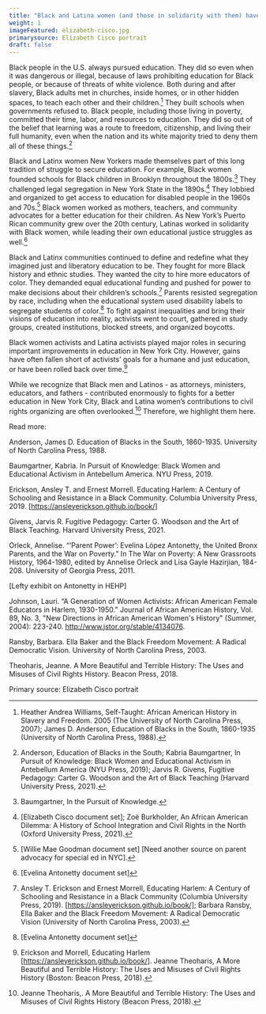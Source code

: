 ```yaml
---
title: "Black and Latina women (and those in solidarity with them) have led many struggles for educational justice in New York City. They have done so through a range of strategies and toward a range of goals and visions for education, from survival and citizenship to freedom and liberation."
weight: 1
imageFeatured: elizabeth-cisco.jpg
primarysource: Elizabeth Cisco portrait
draft: false
---
```


Black people in the U.S. always pursued education. They did so even when it was dangerous or illegal, because of laws prohibiting education for Black people, or because of threats of white violence. Both during and after slavery, Black adults met in churches, inside homes, or in other hidden spaces, to teach each other and their children.[^1] They built schools when governments refused to. Black people, including those living in poverty, committed their time, labor, and resources to education. They did so out of the belief that learning was a route to freedom, citizenship, and living their full humanity, even when the nation and its white majority tried to deny them all of these things.[^2]
 
Black and Latinx women New Yorkers made themselves part of this long tradition of struggle to secure education. For example, Black women founded schools for Black children in Brooklyn throughout the 1800s.[^3] They challenged legal segregation in New York State in the 1890s.[^4] They lobbied and organized to get access to education for disabled people in the 1960s and 70s.[^5] Black women worked as mothers, teachers, and community advocates for a better education for their children. As New York’s Puerto Rican community grew over the 20th century, Latinas worked in solidarity with Black women, while leading their own educational justice struggles as well.[^6] 
 
Black and Latinx communities continued to define and redefine what they imagined just and liberatory education to be. They fought for more Black history and ethnic studies. They wanted the city to hire more educators of color. They demanded equal educational funding and pushed for power to make decisions about their children’s schools.[^7] Parents resisted segregation by race, including when the educational system used disability labels to segregate students of color.[^8] To fight against inequalities and bring their visions of education into reality, activists went to court, gathered in study groups, created institutions, blocked streets, and organized boycotts. 

Black women activists and Latina activists played major roles in securing important improvements in education in New York City. However, gains have often fallen short of activists’ goals for a humane and just education, or have been rolled back over time.[^9]  
 
While we recognize that Black men and Latinos - as attorneys, ministers, educators, and fathers - contributed enormously to fights for a better education in New York City, Black and Latina women’s contributions to civil rights organizing are often overlooked.[^10] Therefore, we highlight them here. 

[^1]: Heather Andrea Williams, Self-Taught: African American History in Slavery and Freedom. 2005 (The University of North Carolina Press, 2007); James D. Anderson, Education of Blacks in the South, 1860-1935 (University of North Carolina Press, 1988). 

[^2]: Anderson, Education of Blacks in the South; Kabria Baumgartner, In Pursuit of Knowledge: Black Women and Educational Activism in Antebellum America (NYU Press, 2019); Jarvis R. Givens, Fugitive Pedagogy: Carter G. Woodson and the Art of Black Teaching (Harvard University Press, 2021).  

[^3]: Baumgartner, In the Pursuit of Knowledge. 

[^4]: [Elizabeth Cisco document set]; Zoë Burkholder, An African American Dilemma: A History of School Integration and Civil Rights in the North (Oxford University Press, 2021). 

[^5]: [Willie Mae Goodman document set] [Need another source on parent advocacy for special ed in NYC]. 

[^6]:[Evelina Antonetty document set] 

[^7]: Ansley T. Erickson and Ernest Morrell, Educating Harlem: A Century of Schooling and Resistance in a Black Community (Columbia University Press, 2019). [https://ansleyerickson.github.io/book/]; Barbara Ransby, Ella Baker and the Black Freedom Movement: A Radical Democratic Vision (University of North Carolina Press, 2003). 

[^8]: [Evelina Antonetty document set] 

[^9]: Erickson and Morrell, Educating Harlem [https://ansleyerickson.github.io/book/]. Jeanne Theoharis, A More Beautiful and Terrible History: The Uses and Misuses of Civil Rights History (Boston: Beacon Press, 2018). 

[^10]: Jeanne Theoharis,. A More Beautiful and Terrible History: The Uses and Misuses of Civil Rights History (Beacon Press, 2018).

Read more: 

Anderson, James D. Education of Blacks in the South, 1860-1935. University of North Carolina Press, 1988. 

Baumgartner, Kabria. In Pursuit of Knowledge: Black Women and Educational Activism in Antebellum America. NYU Press, 2019.  

Erickson, Ansley T. and Ernest Morrell. Educating Harlem: A Century of Schooling and Resistance in a Black Community. Columbia University Press, 2019. [https://ansleyerickson.github.io/book/]

Givens, Jarvis R. Fugitive Pedagogy: Carter G. Woodson and the Art of Black Teaching. Harvard University Press, 2021.  

Orleck, Annelise. “‘Parent Power’: Evelina López Antonetty, the United Bronx Parents, and the War on Poverty.” In The War on Poverty: A New Grassroots History, 1964-1980, edited by Annelise Orleck and Lisa Gayle Hazirjian, 184-208. University of Georgia Press, 2011. 

[Lefty exhibit on Antonetty in HEHP]

Johnson, Lauri. “A Generation of Women Activists: African American Female Educators in Harlem, 1930-1950.” Journal of African American History, Vol. 89, No. 3, "New Directions in African American Women's History" (Summer, 2004): 223-240. http://www.jstor.org/stable/4134076. 

Ransby, Barbara. Ella Baker and the Black Freedom Movement: A Radical Democratic Vision. University of North Carolina Press, 2003. 

Theoharis, Jeanne. A More Beautiful and Terrible History: The Uses and Misuses of Civil Rights History. Beacon Press, 2018. 

Primary source: Elizabeth Cisco portrait 
